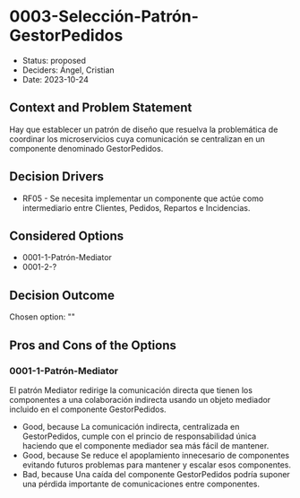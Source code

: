 # 0003-Selección-Patrón-GestorPedidos

* Status: proposed
* Deciders: Ángel, Cristian
* Date: 2023-10-24

## Context and Problem Statement

Hay que establecer un patrón de diseño que resuelva la problemática de coordinar los microservicios cuya comunicación se centralizan en un componente denominado GestorPedidos.

## Decision Drivers

* RF05 - Se necesita implementar un componente que actúe como intermediario entre Clientes, Pedidos, Repartos e Incidencias.

## Considered Options

* 0001-1-Patrón-Mediator
* 0001-2-?

## Decision Outcome

Chosen option: ""

## Pros and Cons of the Options

### 0001-1-Patrón-Mediator

El patrón Mediator redirige la comunicación directa que tienen los componentes a una colaboración indirecta usando un objeto mediador incluido en el componente GestorPedidos.

* Good, because La comunicación indirecta, centralizada en GestorPedidos, cumple con el princio de responsabilidad única haciendo que el componente mediador sea más fácil de mantener.
* Good, because Se reduce el apoplamiento innecesario de componentes evitando futuros problemas para mantener y escalar esos componentes.
* Bad, because Una caída del componente GestorPedidos podría suponer una pérdida importante de comunicaciones entre componentes.
